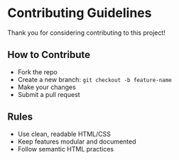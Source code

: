 # Contributing Guidelines

Thank you for considering contributing to this project!

## How to Contribute
- Fork the repo
- Create a new branch: `git checkout -b feature-name`
- Make your changes
- Submit a pull request

## Rules
- Use clean, readable HTML/CSS
- Keep features modular and documented
- Follow semantic HTML practices

